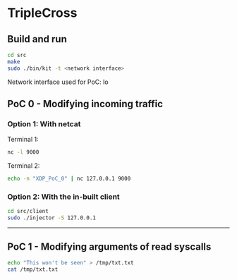 # TripleCross
## Build and run
```bash
cd src
make
sudo ./bin/kit -t <network interface>
```
Network interface used for PoC: lo

## PoC 0 - Modifying incoming traffic
### Option 1: With netcat
Terminal 1:
```bash
nc -l 9000
```
Terminal 2:
```bash
echo -n "XDP_PoC_0" | nc 127.0.0.1 9000
```
### Option 2: With the in-built client
```bash
cd src/client
sudo ./injector -S 127.0.0.1
```

------------------
## PoC 1 - Modifying arguments of read syscalls
```bash
echo "This won't be seen" > /tmp/txt.txt
cat /tmp/txt.txt
```
